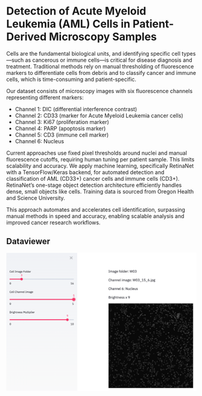 # Detection of Acute Myeloid Leukemia (AML) Cells in Patient-Derived Microscopy Samples
Cells are the fundamental biological units, and identifying specific cell types—such as cancerous or immune cells—is critical for disease diagnosis and treatment. Traditional methods rely on manual thresholding of fluorescence markers to differentiate cells from debris and to classify cancer and immune cells, which is time-consuming and patient-specific.

Our dataset consists of microscopy images with six fluorescence channels representing different markers:
- Channel 1: DIC (differential interference contrast)
- Channel 2: CD33 (marker for Acute Myeloid Leukemia cancer cells)
- Channel 3: Ki67 (proliferation marker)
- Channel 4: PARP (apoptosis marker)
- Channel 5: CD3 (immune cell marker)
- Channel 6: Nucleus

Current approaches use fixed pixel thresholds around nuclei and manual fluorescence cutoffs, requiring human tuning per patient sample. This limits scalability and accuracy. We apply machine learning, specifically RetinaNet with a TensorFlow/Keras backend, for automated detection and classification of AML (CD33+) cancer cells and immune cells (CD3+). RetinaNet’s one-stage object detection architecture efficiently handles dense, small objects like cells. Training data is sourced from Oregon Health and Science University.

This approach automates and accelerates cell identification, surpassing manual methods in speed and accuracy, enabling scalable analysis and improved cancer research workflows.

## Dataviewer

<p align="center">
  <img src="misc/dataviewer.png" width="550px" />
</p>
